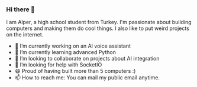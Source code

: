 ### Hi there 👋
I am Alper, a high school student from Turkey.
I'm passionate about building computers and making them do cool things. 
I also like to put weird projects on the internet.


- 🔭 I’m currently working on an AI voice assistant
- 🌱 I’m currently learning advanced Python 
- 👯 I’m looking to collaborate on projects about AI integration
- 🤔 I’m looking for help with SocketIO
- 😄 Proud of having built more than 5 computers :)
- 📫 How to reach me: You can mail my public email anytime.


